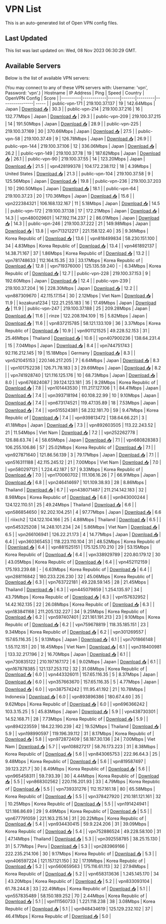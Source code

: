 # VPN List

This is an auto-generated list of Open VPN config files.

## Last Updated

This list was last updated on: Wed, 08 Nov 2023 06:30:29 GMT.

## Available Servers

Below is the list of available VPN servers:

(You may connect to any of these VPN servers with: Username: 'vpn', Password: 'vpn'.)
| Hostname | IP Address | Ping | Speed | Country | OpenVPN Config | Score |
|----------|------------|------|-------|---------|----------------| ----- |
| public-vpn-171 | 219.100.37.137 | 19 | 142.64Mbps | Japan | [Download 📥](./configs/server_0_JP.ovpn) | 30.3 |
| public-vpn-214 | 219.100.37.216 | 16 | 132.77Mbps | Japan | [Download 📥](./configs/server_1_JP.ovpn) | 29.3 |
| public-vpn-209 | 219.100.37.215 | 14 | 191.50Mbps | Japan | [Download 📥](./configs/server_2_JP.ovpn) | 28.9 |
| public-vpn-225 | 219.100.37.169 | 30 | 370.66Mbps | Japan | [Download 📥](./configs/server_3_JP.ovpn) | 27.5 |
| public-vpn-58 | 219.100.37.49 | 9 | 126.78Mbps | Japan | [Download 📥](./configs/server_4_JP.ovpn) | 26.9 |
| public-vpn-144 | 219.100.37.106 | 12 | 336.06Mbps | Japan | [Download 📥](./configs/server_5_JP.ovpn) | 26.2 |
| public-vpn-149 | 219.100.37.78 | 19 | 187.62Mbps | Japan | [Download 📥](./configs/server_6_JP.ovpn) | 26.1 |
| public-vpn-90 | 219.100.37.55 | 14 | 123.20Mbps | Japan | [Download 📥](./configs/server_7_JP.ovpn) | 21.5 |
| vpn428199378 | 104.172.238.112 | 18 | 4.39Mbps | United States | [Download 📥](./configs/server_8_US.ovpn) | 21.3 |
| public-vpn-104 | 219.100.37.58 | 9 | 125.56Mbps | Japan | [Download 📥](./configs/server_9_JP.ovpn) | 19.8 |
| public-vpn-236 | 219.100.37.203 | 10 | 290.50Mbps | Japan | [Download 📥](./configs/server_10_JP.ovpn) | 18.1 |
| public-vpn-64 | 219.100.37.23 | 20 | 170.36Mbps | Japan | [Download 📥](./configs/server_11_JP.ovpn) | 15.6 |
| vpn222384321 | 106.168.132.167 | 11 | 5.18Mbps | Japan | [Download 📥](./configs/server_12_JP.ovpn) | 14.5 |
| public-vpn-172 | 219.100.37.138 | 17 | 172.21Mbps | Japan | [Download 📥](./configs/server_13_JP.ovpn) | 14.3 |
| vpn480029601 | 147.192.114.237 | 2 | 86.01Mbps | Japan | [Download 📥](./configs/server_14_JP.ovpn) | 14.3 |
| public-vpn-246 | 219.100.37.222 | 21 | 149.98Mbps | Japan | [Download 📥](./configs/server_15_JP.ovpn) | 13.8 |
| vpn713212217 | 221.158.122.40 | 35 | 9.36Mbps | Korea Republic of | [Download 📥](./configs/server_16_KR.ovpn) | 13.6 |
| vpn818499834 | 58.230.151.100 | 34 | 4.83Mbps | Korea Republic of | [Download 📥](./configs/server_17_KR.ovpn) | 13.4 |
| vpn461892137 | 14.38.71.167 | 37 | 1.86Mbps | Korea Republic of | [Download 📥](./configs/server_18_KR.ovpn) | 13.2 |
| vpn781748633 | 112.164.15.35 | 33 | 33.17Mbps | Korea Republic of | [Download 📥](./configs/server_19_KR.ovpn) | 12.8 |
| vpn719376000 | 125.135.59.240 | - | 6.34Mbps | Korea Republic of | [Download 📥](./configs/server_20_KR.ovpn) | 12.7 |
| public-vpn-228 | 219.100.37.153 | 9 | 192.60Mbps | Japan | [Download 📥](./configs/server_21_JP.ovpn) | 12.4 |
| public-vpn-239 | 219.100.37.204 | 16 | 228.30Mbps | Japan | [Download 📥](./configs/server_22_JP.ovpn) | 12.2 |
| vpn887309670 | 42.115.17.154 | 30 | 2.12Mbps | Viet Nam | [Download 📥](./configs/server_23_VN.ovpn) | 11.9 |
| kozakura1234 | 122.21.255.183 | 16 | 17.49Mbps | Japan | [Download 📥](./configs/server_24_JP.ovpn) | 11.9 |
| public-vpn-247 | 219.100.37.188 | 25 | 209.28Mbps | Japan | [Download 📥](./configs/server_25_JP.ovpn) | 11.6 |
| rinze | 122.208.194.109 | 15 | 5.82Mbps | Japan | [Download 📥](./configs/server_26_JP.ovpn) | 11.6 |
| vpn837215785 | 58.121.133.109 | 36 | 3.37Mbps | Korea Republic of | [Download 📥](./configs/server_27_KR.ovpn) | 10.9 |
| vpn901121525 | 49.228.52.153 | 31 | 25.46Mbps | Thailand | [Download 📥](./configs/server_28_TH.ovpn) | 10.6 |
| vpn407900236 | 138.64.231.4 | 15 | 7.04Mbps | Japan | [Download 📥](./configs/server_29_JP.ovpn) | 8.4 |
| vpn744751743 | 92.116.212.145 | 19 | 15.18Mbps | Germany | [Download 📥](./configs/server_30_DE.ovpn) | 8.3 |
| vpn521045153 | 220.146.217.205 | 7 | 6.64Mbps | Japan | [Download 📥](./configs/server_31_JP.ovpn) | 8.3 |
| vpn101752238 | 126.71.78.183 | 3 | 29.69Mbps | Japan | [Download 📥](./configs/server_32_JP.ovpn) | 8.2 |
| vpn741928740 | 121.116.125.176 | 10 | 68.73Mbps | Japan | [Download 📥](./configs/server_33_JP.ovpn) | 8.0 |
| vpn676824087 | 39.124.123.181 | 35 | 9.28Mbps | Korea Republic of | [Download 📥](./configs/server_34_KR.ovpn) | 7.8 |
| vpn101443530 | 111.217.127.106 | 1 | 84.41Mbps | Japan | [Download 📥](./configs/server_35_JP.ovpn) | 7.4 |
| vpn393718194 | 60.108.22.99 | 10 | 9.10Mbps | Japan | [Download 📥](./configs/server_36_JP.ovpn) | 7.4 |
| vpn673174521 | 119.47.135.89 | 18 | 7.53Mbps | Japan | [Download 📥](./configs/server_37_JP.ovpn) | 7.4 |
| vpn515524381 | 58.232.181.70 | 59 | 9.47Mbps | Korea Republic of | [Download 📥](./configs/server_38_KR.ovpn) | 7.4 |
| vpn939813472 | 138.64.66.221 | 3 | 41.18Mbps | Japan | [Download 📥](./configs/server_39_JP.ovpn) | 7.3 |
| vpn892603505 | 113.22.243.52 | 21 | 11.54Mbps | Viet Nam | [Download 📥](./configs/server_40_VN.ovpn) | 7.2 |
| vpn252262778 | 126.88.63.74 | 4 | 58.65Mbps | Japan | [Download 📥](./configs/server_41_JP.ovpn) | 7.1 |
| vpn680828383 | 106.255.106.86 | 57 | 25.02Mbps | Korea Republic of | [Download 📥](./configs/server_42_KR.ovpn) | 7.1 |
| vpn927871640 | 121.86.56.139 | 3 | 79.17Mbps | Japan | [Download 📥](./configs/server_43_JP.ovpn) | 7.1 |
| vpn516311188 | 42.115.245.12 | 21 | 7.00Mbps | Viet Nam | [Download 📥](./configs/server_44_VN.ovpn) | 7.0 |
| vpn580297121 | 1.224.42.187 | 57 | 9.33Mbps | Korea Republic of | [Download 📥](./configs/server_45_KR.ovpn) | 7.0 |
| vpn170060702 | 111.106.16.26 | 7 | 66.91Mbps | Japan | [Download 📥](./configs/server_46_JP.ovpn) | 6.8 |
| vpn246414697 | 101.109.38.93 | 28 | 8.86Mbps | Thailand | [Download 📥](./configs/server_47_TH.ovpn) | 6.7 |
| vpn438071487 | 211.214.142.183 | 32 | 8.98Mbps | Korea Republic of | [Download 📥](./configs/server_48_KR.ovpn) | 6.6 |
| vpn943000244 | 124.122.110.51 | 25 | 49.24Mbps | Thailand | [Download 📥](./configs/server_49_TH.ovpn) | 6.6 |
| vpn586854650 | 92.202.104.251 | 4 | 97.77Mbps | Japan | [Download 📥](./configs/server_50_JP.ovpn) | 6.6 |
| riiixch2 | 124.122.104.166 | 25 | 4.88Mbps | Thailand | [Download 📥](./configs/server_51_TH.ovpn) | 6.5 |
| vpn545325208 | 14.248.101.234 | 24 | 5.86Mbps | Viet Nam | [Download 📥](./configs/server_52_VN.ovpn) | 6.5 |
| vpn266106941 | 126.22.21.173 | 4 | 14.77Mbps | Japan | [Download 📥](./configs/server_53_JP.ovpn) | 6.4 |
| vpn360365453 | 118.223.110.104 | 31 | 48.52Mbps | Korea Republic of | [Download 📥](./configs/server_54_KR.ovpn) | 6.4 |
| vpn881525151 | 175.125.170.210 | 29 | 53.15Mbps | Korea Republic of | [Download 📥](./configs/server_55_KR.ovpn) | 6.4 |
| vpn338929789 | 220.80.179.12 | 30 | 43.05Mbps | Korea Republic of | [Download 📥](./configs/server_56_KR.ovpn) | 6.4 |
| vpn452112159 | 175.193.239.68 | - | 6.63Mbps | Korea Republic of | [Download 📥](./configs/server_57_KR.ovpn) | 6.4 |
| vpn288116842 | 180.233.226.230 | 32 | 45.06Mbps | Korea Republic of | [Download 📥](./configs/server_58_KR.ovpn) | 6.3 |
| vpn763722181 | 49.228.59.145 | 28 | 21.45Mbps | Thailand | [Download 📥](./configs/server_59_TH.ovpn) | 6.3 |
| vpn445079859 | 1.254.135.97 | 34 | 43.79Mbps | Korea Republic of | [Download 📥](./configs/server_60_KR.ovpn) | 6.3 |
| vpn157632952 | 14.42.162.135 | 22 | 26.08Mbps | Korea Republic of | [Download 📥](./configs/server_61_KR.ovpn) | 6.3 |
| vpn183841168 | 211.205.132.227 | 34 | 9.25Mbps | Korea Republic of | [Download 📥](./configs/server_62_KR.ovpn) | 6.2 |
| vpn597407401 | 221.161.191.213 | 23 | 9.10Mbps | Korea Republic of | [Download 📥](./configs/server_63_KR.ovpn) | 6.2 |
| vpn759678819 | 118.35.185.151 | 23 | 9.34Mbps | Korea Republic of | [Download 📥](./configs/server_64_KR.ovpn) | 6.2 |
| vpn301269557 | 157.65.116.35 | 5 | 9.13Mbps | Japan | [Download 📥](./configs/server_65_JP.ovpn) | 6.1 |
| vpn701866148 | 1.55.112.151 | 20 | 18.45Mbps | Viet Nam | [Download 📥](./configs/server_66_VN.ovpn) | 6.1 |
| vpn318400981 | 133.32.217.196 | 2 | 16.70Mbps | Japan | [Download 📥](./configs/server_67_JP.ovpn) | 6.1 |
| vpn730835122 | 210.197.167.172 | 6 | 9.02Mbps | Japan | [Download 📥](./configs/server_68_JP.ovpn) | 6.1 |
| vpn167878385 | 121.137.253.112 | 32 | 31.08Mbps | Korea Republic of | [Download 📥](./configs/server_69_KR.ovpn) | 6.0 |
| vpn443326011 | 157.65.116.35 | 5 | 8.37Mbps | Japan | [Download 📥](./configs/server_70_JP.ovpn) | 6.0 |
| vpn357663670 | 157.65.116.35 | 5 | 4.77Mbps | Japan | [Download 📥](./configs/server_71_JP.ovpn) | 6.0 |
| vpn387574242 | 111.95.41.192 | 21 | 10.78Mbps | Indonesia | [Download 📥](./configs/server_72_ID.ovpn) | 6.0 |
| vpn893896386 | 180.67.4.60 | 35 | 9.62Mbps | Korea Republic of | [Download 📥](./configs/server_73_KR.ovpn) | 6.0 |
| vpn696366242 | 103.3.15.25 | 5 | 45.83Mbps | Japan | [Download 📥](./configs/server_74_JP.ovpn) | 5.9 |
| vpn438730301 | 14.52.168.71 | 28 | 7.73Mbps | Korea Republic of | [Download 📥](./configs/server_75_KR.ovpn) | 5.9 |
| vpn894223559 | 184.22.190.239 | 42 | 19.52Mbps | Thailand | [Download 📥](./configs/server_76_TH.ovpn) | 5.9 |
| vpn198990597 | 119.196.39.112 | 31 | 8.17Mbps | Korea Republic of | [Download 📥](./configs/server_77_KR.ovpn) | 5.8 |
| vpn972872409 | 58.187.30.136 | 24 | 7.00Mbps | Viet Nam | [Download 📥](./configs/server_78_VN.ovpn) | 5.7 |
| vpn108827217 | 58.76.173.223 | 31 | 8.38Mbps | Korea Republic of | [Download 📥](./configs/server_79_KR.ovpn) | 5.6 |
| vpn843065753 | 222.96.64.3 | 25 | 9.48Mbps | Korea Republic of | [Download 📥](./configs/server_80_KR.ovpn) | 5.6 |
| vpn819587497 | 39.123.221.7 | 30 | 8.49Mbps | Korea Republic of | [Download 📥](./configs/server_81_KR.ovpn) | 5.6 |
| vpn965458311 | 59.7.93.39 | 30 | 4.44Mbps | Korea Republic of | [Download 📥](./configs/server_82_KR.ovpn) | 5.5 |
| vpn868302562 | 220.116.201.93 | 33 | 4.79Mbps | Korea Republic of | [Download 📥](./configs/server_83_KR.ovpn) | 5.5 |
| vpn739331276 | 112.157.161.18 | 80 | 65.58Mbps | Korea Republic of | [Download 📥](./configs/server_84_KR.ovpn) | 5.5 |
| vpn378427920 | 210.181.121.161 | 32 | 10.25Mbps | Korea Republic of | [Download 📥](./configs/server_85_KR.ovpn) | 5.5 |
| vpn191424941 | 121.186.86.69 | 29 | 9.49Mbps | Korea Republic of | [Download 📥](./configs/server_86_KR.ovpn) | 5.5 |
| vpn677791059 | 221.163.215.14 | 31 | 20.22Mbps | Korea Republic of | [Download 📥](./configs/server_87_KR.ovpn) | 5.4 |
| vpn934430415 | 59.9.224.206 | 31 | 39.09Mbps | Korea Republic of | [Download 📥](./configs/server_88_KR.ovpn) | 5.4 |
| vpn752886524 | 49.228.58.100 | 31 | 47.14Mbps | Thailand | [Download 📥](./configs/server_89_TH.ovpn) | 5.3 |
| vpn392558785 | 38.25.15.130 | 31 | 5.77Mbps | Peru | [Download 📥](./configs/server_90_PE.ovpn) | 5.3 |
| vpn283969166 | 222.235.214.106 | 30 | 9.17Mbps | Korea Republic of | [Download 📥](./configs/server_91_KR.ovpn) | 5.3 |
| vpn406597224 | 121.157.121.150 | 32 | 17.19Mbps | Korea Republic of | [Download 📥](./configs/server_92_KR.ovpn) | 5.2 |
| vpn560659563 | 175.116.61.113 | 32 | 27.94Mbps | Korea Republic of | [Download 📥](./configs/server_93_KR.ovpn) | 5.2 |
| vpn658313636 | 1.245.145.170 | 34 | 43.20Mbps | Korea Republic of | [Download 📥](./configs/server_94_KR.ovpn) | 5.2 |
| vpn833093104 | 61.78.244.8 | 33 | 22.49Mbps | Korea Republic of | [Download 📥](./configs/server_95_KR.ovpn) | 5.1 |
| vpn557835489 | 58.150.189.252 | 70 | 2.44Mbps | Korea Republic of | [Download 📥](./configs/server_96_KR.ovpn) | 5.1 |
| vpn111560733 | 1.221.118.238 | 38 | 3.08Mbps | Korea Republic of | [Download 📥](./configs/server_97_KR.ovpn) | 5.1 |
| vpn948434619 | 125.129.232.102 | 37 | 46.41Mbps | Korea Republic of | [Download 📥](./configs/server_98_KR.ovpn) | 5.0 |
